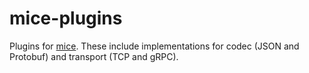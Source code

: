 # mice-plugins

Plugins for [mice](https://github.com/MouseHatGames/mice). These include implementations for codec (JSON and Protobuf) and transport (TCP and gRPC).
